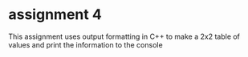 # assignment 4

This assignment uses output formatting in C++ to make a 2x2 table of values and print the information to the console
